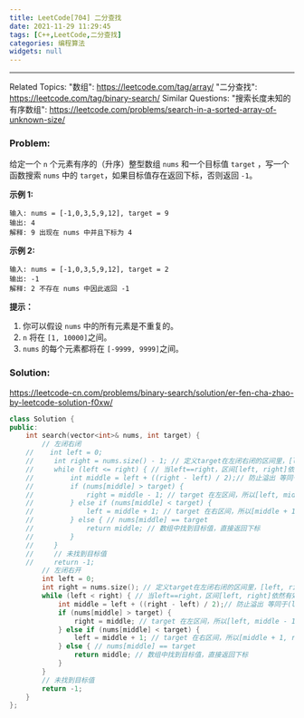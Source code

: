 ```yaml
---
title: LeetCode[704] 二分查找
date: 2021-11-29 11:29:45
tags: [C++,LeetCode,二分查找]
categories: 编程算法
widgets: null
---
```


---
Related Topics:
  "数组": https://leetcode.com/tag/array/
  "二分查找": https://leetcode.com/tag/binary-search/
Similar Questions:
  "搜索长度未知的有序数组": https://leetcode.com/problems/search-in-a-sorted-array-of-unknown-size/

### Problem:

给定一个 `n` 个元素有序的（升序）整型数组 `nums` 和一个目标值 `target`  ，写一个函数搜索 `nums` 中的 `target`，如果目标值存在返回下标，否则返回 `-1`。

**示例 1:**

```
输入: nums = [-1,0,3,5,9,12], target = 9
输出: 4
解释: 9 出现在 nums 中并且下标为 4
```

**示例 2:**

```
输入: nums = [-1,0,3,5,9,12], target = 2
输出: -1
解释: 2 不存在 nums 中因此返回 -1
```

**提示：**

1. 你可以假设 `nums` 中的所有元素是不重复的。
2. `n` 将在 `[1, 10000]`之间。
3. `nums` 的每个元素都将在 `[-9999, 9999]`之间。<!--more-->

### Solution:

https://leetcode-cn.com/problems/binary-search/solution/er-fen-cha-zhao-by-leetcode-solution-f0xw/

```c++
class Solution {
public:
    int search(vector<int>& nums, int target) {
        // 左闭右闭
    //    int left = 0;
    //     int right = nums.size() - 1; // 定义target在左闭右闭的区间里，[left, right]
    //     while (left <= right) { // 当left==right，区间[left, right]依然有效，所以用 <=
    //         int middle = left + ((right - left) / 2);// 防止溢出 等同于(left + right)/2
    //         if (nums[middle] > target) {
    //             right = middle - 1; // target 在左区间，所以[left, middle - 1]
    //         } else if (nums[middle] < target) {
    //             left = middle + 1; // target 在右区间，所以[middle + 1, right]
    //         } else { // nums[middle] == target
    //             return middle; // 数组中找到目标值，直接返回下标
    //         }
    //     }
    //     // 未找到目标值
    //     return -1;
        // 左闭右开
        int left = 0;
        int right = nums.size(); // 定义target在左闭右闭的区间里，[left, right]
        while (left < right) { // 当left==right，区间[left, right]依然有效，所以用 <=
            int middle = left + ((right - left) / 2);// 防止溢出 等同于(left + right)/2
            if (nums[middle] > target) {
                right = middle; // target 在左区间，所以[left, middle - 1]
            } else if (nums[middle] < target) {
                left = middle + 1; // target 在右区间，所以[middle + 1, right]
            } else { // nums[middle] == target
                return middle; // 数组中找到目标值，直接返回下标
            }
        }
        // 未找到目标值
        return -1;
    }
};
```

